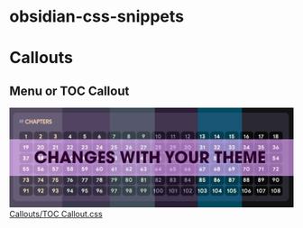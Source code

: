 # obsidian-css-snippets





# Callouts

## Menu or TOC Callout
![toc Callout CSS](image.png)
[Callouts/TOC Callout.css](https://github.com/dahliyah/obsidian-css-snippets/blob/main/Callouts/TOC%20Callout.css)
